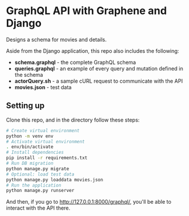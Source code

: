 # GraphQL API with Graphene and Django

Designs a schema for movies and details.

Aside from the Django application, this repo also includes the following:

* **schema.graphql** - the complete GraphQL schema
* **queries.graphql** - an example of every query and mutation defined in the schema
* **actorQuery.sh** - a sample cURL request to communicate with the API
* **movies.json** - test data

## Setting up

Clone this repo, and in the directory follow these steps:

```bash
# Create virtual environment
python -m venv env
# Activate virtual environment
. env/bin/activate
# Install dependencies
pip install -r requirements.txt
# Run DB migration
python manage.py migrate
# Optional: load test data
python manage.py loaddata movies.json
# Run the application
python manage.py runserver
```

And then, if you go to http://127.0.0.1:8000/graphql/, you'll be able to interact with the API there.
